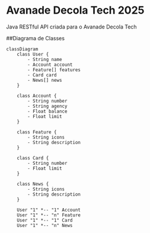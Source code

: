 # Avanade Decola Tech 2025
Java RESTful API criada para o Avanade Decola Tech

##Diagrama de Classes

```mermaid
classDiagram
    class User {
        - String name
        - Account account
        - Feature[] features
        - Card card
        - News[] news
    }
    
    class Account {
        - String number
        - String agency
        - Float balance
        - Float limit
    }
    
    class Feature {
        - String icons
        - String description
    }
    
    class Card {
        - String number
        - Float limit
    }
    
    class News {
        - String icons
        - String description
    }
    
    User "1" *-- "1" Account
    User "1" *-- "n" Feature
    User "1" *-- "1" Card
    User "1" *-- "n" News
```
